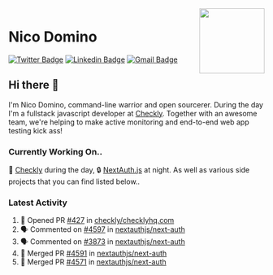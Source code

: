 <img align="right" src="https://imgur.com/46Xmagk.png" width="128" />

# Nico Domino

[![Twitter Badge](https://img.shields.io/badge/-@ndom91-1ca0f1?style=flat-square&labelColor=1ca0f1&logo=twitter&logoColor=white&link=https://twitter.com/ndom91)](https://twitter.com/ndom91) [![Linkedin Badge](https://img.shields.io/badge/-ndom91-blue?style=flat-square&logo=Linkedin&logoColor=white&link=https://www.linkedin.com/in/ndom91/)](https://www.linkedin.com/in/ndom91/) [![Gmail Badge](https://img.shields.io/badge/-yo@ndo.dev-c14438?style=flat-square&logo=mail.ru&logoColor=white&link=mailto:yo@ndo.dev)](mailto:yo@ndo.dev)

## Hi there 👋

I'm Nico Domino, command-line warrior and open sourcerer. During the day I'm a fullstack javascript developer at [Checkly](https://checklyhq.com). Together with an awesome team, we're helping to make active monitoring and end-to-end web app testing kick ass!

### Currently Working On..

🦝 [Checkly](https://checklyhq.com) during the day, 🔒 [NextAuth.js](https://github.com/nextauthjs/next-auth) at night. As well as various side projects that you can find listed below..

<!--START_SECTION_PROFILE_VIEWS:readme-info-->
<!--END_SECTION_PROFILE_VIEWS:readme-info-->

<!--START_SECTION_DAILY_COMMIT:readme-info-->
<!--END_SECTION_DAILY_COMMIT:readme-info-->

<!--START_SECTION_WEEKLY_COMMIT:readme-info-->
<!--END_SECTION_WEEKLY_COMMIT:readme-info-->

### Latest Activity

<!--START_SECTION:activity-->
1. 💪 Opened PR [#427](https://github.com/checkly/checklyhq.com/pull/427) in [checkly/checklyhq.com](https://github.com/checkly/checklyhq.com)
2. 🗣 Commented on [#4597](https://github.com/nextauthjs/next-auth/issues/4597) in [nextauthjs/next-auth](https://github.com/nextauthjs/next-auth)
3. 🗣 Commented on [#3873](https://github.com/nextauthjs/next-auth/issues/3873) in [nextauthjs/next-auth](https://github.com/nextauthjs/next-auth)
4. 🎉 Merged PR [#4591](https://github.com/nextauthjs/next-auth/pull/4591) in [nextauthjs/next-auth](https://github.com/nextauthjs/next-auth)
5. 🎉 Merged PR [#4571](https://github.com/nextauthjs/next-auth/pull/4571) in [nextauthjs/next-auth](https://github.com/nextauthjs/next-auth)
<!--END_SECTION:activity-->
